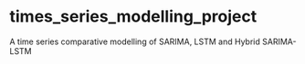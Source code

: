# times_series_modelling_project
A time series comparative modelling of SARIMA, LSTM and Hybrid SARIMA-LSTM 
